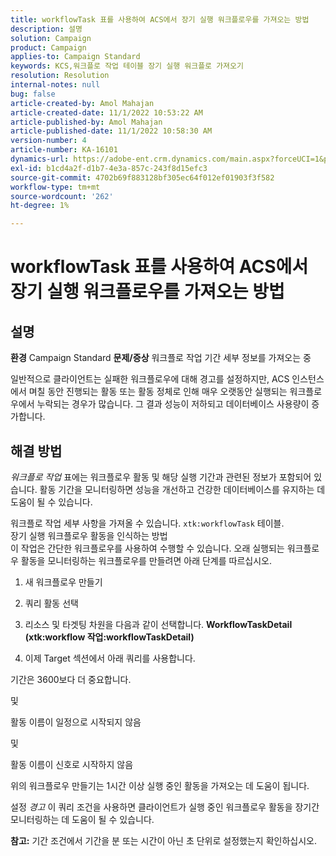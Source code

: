 ```yaml
---
title: workflowTask 표를 사용하여 ACS에서 장기 실행 워크플로우를 가져오는 방법
description: 설명
solution: Campaign
product: Campaign
applies-to: Campaign Standard
keywords: KCS,워크플로 작업 테이블 장기 실행 워크플로 가져오기
resolution: Resolution
internal-notes: null
bug: false
article-created-by: Amol Mahajan
article-created-date: 11/1/2022 10:53:22 AM
article-published-by: Amol Mahajan
article-published-date: 11/1/2022 10:58:30 AM
version-number: 4
article-number: KA-16101
dynamics-url: https://adobe-ent.crm.dynamics.com/main.aspx?forceUCI=1&pagetype=entityrecord&etn=knowledgearticle&id=502e5362-d359-ed11-9561-6045bd006a22
exl-id: b1cd4a2f-d1b7-4e3a-857c-243f8d15efc3
source-git-commit: 4702b69f883128bf305ec64f012ef01903f3f582
workflow-type: tm+mt
source-wordcount: '262'
ht-degree: 1%

---
```


# workflowTask 표를 사용하여 ACS에서 장기 실행 워크플로우를 가져오는 방법

## 설명

<b>환경</b>
Campaign Standard
<b>문제/증상</b>
워크플로 작업 기간 세부 정보를 가져오는 중

일반적으로 클라이언트는 실패한 워크플로우에 대해 경고를 설정하지만, ACS 인스턴스에서 며칠 동안 진행되는 활동 또는 활동 정체로 인해 매우 오랫동안 실행되는 워크플로우에서 누락되는 경우가 많습니다. 그 결과 성능이 저하되고 데이터베이스 사용량이 증가합니다.


## 해결 방법


*워크플로 작업* 표에는 워크플로우 활동 및 해당 실행 기간과 관련된 정보가 포함되어 있습니다. 활동 기간을 모니터링하면 성능을 개선하고 건강한 데이터베이스를 유지하는 데 도움이 될 수 있습니다.

워크플로 작업 세부 사항을 가져올 수 있습니다. `xtk:workflowTask` 테이블.
<br>장기 실행 워크플로우 활동을 인식하는 방법<br>
이 작업은 간단한 워크플로우를 사용하여 수행할 수 있습니다. 오래 실행되는 워크플로우 활동을 모니터링하는 워크플로우를 만들려면 아래 단계를 따르십시오.

1. 새 워크플로우 만들기

2. 쿼리 활동 선택

3. 리소스 및 타겟팅 차원을 다음과 같이 선택합니다. <b>WorkflowTaskDetail</b> <b>(xtk:workflow 작업:workflowTaskDetail)</b>

4. 이제 Target 섹션에서 아래 쿼리를 사용합니다.

기간은 3600보다 더 중요합니다.

및

활동 이름이 일정으로 시작되지 않음

및

활동 이름이 신호로 시작하지 않음



위의 워크플로우 만들기는 1시간 이상 실행 중인 활동을 가져오는 데 도움이 됩니다.

설정 *경고* 이 쿼리 조건을 사용하면 클라이언트가 실행 중인 워크플로우 활동을 장기간 모니터링하는 데 도움이 될 수 있습니다.

<b>참고:</b> 기간 조건에서 기간을 분 또는 시간이 아닌 초 단위로 설정했는지 확인하십시오.
